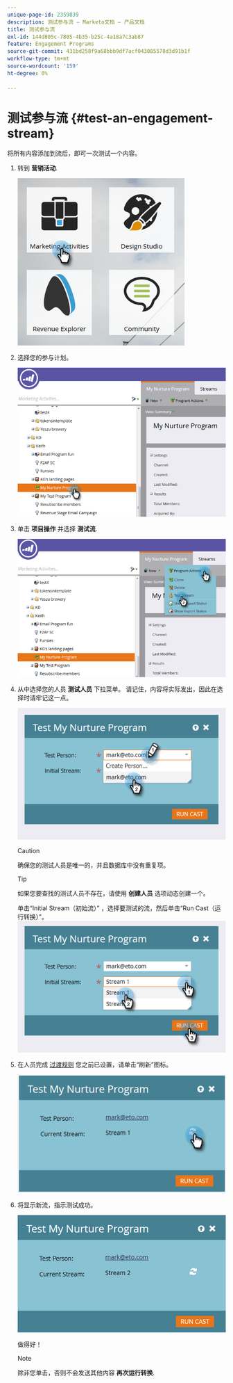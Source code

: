 ```yaml
---
unique-page-id: 2359839
description: 测试参与流 — Marketo文档 — 产品文档
title: 测试参与流
exl-id: 144d805c-7805-4b35-b25c-4a18a7c3ab87
feature: Engagement Programs
source-git-commit: 431bd258f9a68bbb9df7acf043085578d3d91b1f
workflow-type: tm+mt
source-wordcount: '159'
ht-degree: 0%

---
```


# 测试参与流 {#test-an-engagement-stream}

将所有内容添加到流后，即可一次测试一个内容。

1. 转到 **营销活动**.

   ![](assets/one.png)

1. 选择您的参与计划。

   ![](assets/two.png)

1. 单击 **项目操作** 并选择 **测试流**.

   ![](assets/three.png)

1. 从中选择您的人员 **测试人员** 下拉菜单。 请记住，内容将实际发出，因此在选择时请牢记这一点。

   ![](assets/four-rubix.png)

   >[!CAUTION]
   >
   >确保您的测试人员是唯一的，并且数据库中没有重复项。

   >[!TIP]
   >
   >如果您要查找的测试人员不存在，请使用 **创建人员** 选项动态创建一个。

   单击“Initial Stream（初始流）” ，选择要测试的流，然后单击“Run Cast（运行转换）”。
   ![](assets/five-rubiks.png)

1. 在人员完成 [过渡规则](/help/marketo/product-docs/email-marketing/drip-nurturing/engagement-program-streams/transition-people-between-engagement-streams.md) 您之前已设置，请单击“刷新”图标。

   ![](assets/six-rubiks.png)

1. 将显示新流，指示测试成功。

   ![](assets/seven-rubiks.png)

   做得好！

   >[!NOTE]
   >
   >除非您单击，否则不会发送其他内容 **再次运行转换**.
